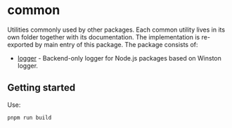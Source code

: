 # common

Utilities commonly used by other packages. Each common utility lives in its own folder together with its documentation.
The implementation is re-exported by main entry of this package. The package consists of:

- [logger](./src/logger) - Backend-only logger for Node.js packages based on Winston logger.

## Getting started

Use:

```sh
pnpm run build
```
